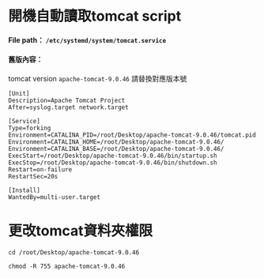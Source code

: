 # 開機自動讀取tomcat script
#### File path：  `/etc/systemd/system/tomcat.service`
#### 舊版內容：
tomcat version `apache-tomcat-9.0.46` 請替換對應版本號

```
[Unit]
Description=Apache Tomcat Project
After=syslog.target network.target

[Service]
Type=forking
Environment=CATALINA_PID=/root/Desktop/apache-tomcat-9.0.46/tomcat.pid
Environment=CATALINA_HOME=/root/Desktop/apache-tomcat-9.0.46/
Environment=CATALINA_BASE=/root/Desktop/apache-tomcat-9.0.46/
ExecStart=/root/Desktop/apache-tomcat-9.0.46/bin/startup.sh
ExecStop=/root/Desktop/apache-tomcat-9.0.46/bin/shutdown.sh
Restart=on-failure
RestartSec=20s

[Install]
WantedBy=multi-user.target
```
# 更改tomcat資料夾權限
`cd /root/Desktop/apache-tomcat-9.0.46`

`chmod -R 755 apache-tomcat-9.0.46`
